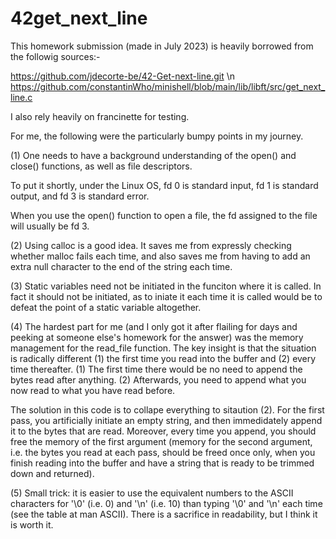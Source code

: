 # 42get_next_line

This homework submission (made in July 2023) is heavily borrowed from the followig sources:-

https://github.com/jdecorte-be/42-Get-next-line.git \n
https://github.com/constantinWho/minishell/blob/main/lib/libft/src/get_next_line.c

I also rely heavily on francinette for testing.

For me, the following were the particularly bumpy points in my journey.

(1) One needs to have a background understanding of the open() and close() functions, as well as file descriptors.

To put it shortly, under the Linux OS, fd 0 is standard input, fd 1 is standard output, and fd 3 is standard error.

When you use the open() function to open a file, the fd assigned to the file will usually be fd 3.

(2) Using calloc is a good idea.  It saves me from expressly checking whether malloc fails each time, and also saves me from having to add an extra null character to the end of the string each time.

(3) Static variables need not be initiated in the funciton where it is called.  In fact it should not be initiated, as to iniate it each time it is called would be to defeat the point of a static variable altogether.

(4) The hardest part for me (and I only got it after flailing for days and peeking at someone else's homework for the answer) was the memory management for the read_file function.  The key insight is that the situation is radically different (1) the first time you read into the buffer and (2) every time thereafter.  (1) The first time there would be no need to append the bytes read after anything.  (2) Afterwards, you need to append what you now read to what you have read before.

The solution in this code is to collape everything to sitaution (2).  For the first pass, you artificially initiate an empty string, and then immedidately append it to the bytes that are read.  Moreover, every time you append, you should free the memory of the first argument (memory for the second argument, i.e. the bytes you read at each pass, should be freed once only, when you finish reading into the buffer and have a string that is ready to be trimmed down and returned).

(5) Small trick: it is easier to use the equivalent numbers to the ASCII characters for '\0' (i.e. 0) and '\n' (i.e. 10) than typing  '\0' and '\n' each time (see the table at man ASCII).  There is a sacrifice in readability, but I think it is worth it.
